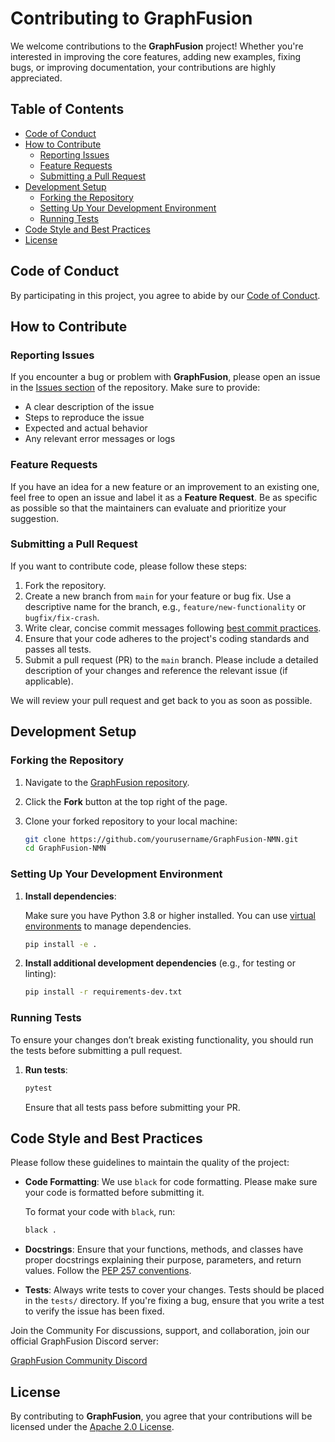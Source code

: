 
# Contributing to GraphFusion

We welcome contributions to the **GraphFusion** project! Whether you're interested in improving the core features, adding new examples, fixing bugs, or improving documentation, your contributions are highly appreciated.

## Table of Contents

- [Code of Conduct](#code-of-conduct)
- [How to Contribute](#how-to-contribute)
  - [Reporting Issues](#reporting-issues)
  - [Feature Requests](#feature-requests)
  - [Submitting a Pull Request](#submitting-a-pull-request)
- [Development Setup](#development-setup)
  - [Forking the Repository](#forking-the-repository)
  - [Setting Up Your Development Environment](#setting-up-your-development-environment)
  - [Running Tests](#running-tests)
- [Code Style and Best Practices](#code-style-and-best-practices)
- [License](#license)

## Code of Conduct

By participating in this project, you agree to abide by our [Code of Conduct](CODE_OF_CONDUCT.md).

## How to Contribute

### Reporting Issues

If you encounter a bug or problem with **GraphFusion**, please open an issue in the [Issues section](https://github.com/GraphFusion/GraphFusion-NMN/issues) of the repository. Make sure to provide:

- A clear description of the issue
- Steps to reproduce the issue
- Expected and actual behavior
- Any relevant error messages or logs

### Feature Requests

If you have an idea for a new feature or an improvement to an existing one, feel free to open an issue and label it as a **Feature Request**. Be as specific as possible so that the maintainers can evaluate and prioritize your suggestion.

### Submitting a Pull Request

If you want to contribute code, please follow these steps:

1. Fork the repository.
2. Create a new branch from `main` for your feature or bug fix. Use a descriptive name for the branch, e.g., `feature/new-functionality` or `bugfix/fix-crash`.
3. Write clear, concise commit messages following [best commit practices](https://chris.beams.io/posts/git-commit/).
4. Ensure that your code adheres to the project's coding standards and passes all tests.
5. Submit a pull request (PR) to the `main` branch. Please include a detailed description of your changes and reference the relevant issue (if applicable).

We will review your pull request and get back to you as soon as possible.

## Development Setup

### Forking the Repository

1. Navigate to the [GraphFusion repository](https://github.com/GraphFusion/GraphFusion-NMN).
2. Click the **Fork** button at the top right of the page.
3. Clone your forked repository to your local machine:

   ```bash
   git clone https://github.com/yourusername/GraphFusion-NMN.git
   cd GraphFusion-NMN
   ```

### Setting Up Your Development Environment

1. **Install dependencies**:

   Make sure you have Python 3.8 or higher installed. You can use [virtual environments](https://docs.python.org/3/library/venv.html) to manage dependencies.

   ```bash
   pip install -e .
   ```

2. **Install additional development dependencies** (e.g., for testing or linting):

   ```bash
   pip install -r requirements-dev.txt
   ```

### Running Tests

To ensure your changes don’t break existing functionality, you should run the tests before submitting a pull request.

1. **Run tests**:

   ```bash
   pytest
   ```

   Ensure that all tests pass before submitting your PR.

## Code Style and Best Practices

Please follow these guidelines to maintain the quality of the project:

- **Code Formatting**: We use `black` for code formatting. Please make sure your code is formatted before submitting it.
  
  To format your code with `black`, run:

  ```bash
  black .
  ```

- **Docstrings**: Ensure that your functions, methods, and classes have proper docstrings explaining their purpose, parameters, and return values. Follow the [PEP 257 conventions](https://www.python.org/dev/peps/pep-0257/).
  
- **Tests**: Always write tests to cover your changes. Tests should be placed in the `tests/` directory. If you're fixing a bug, ensure that you write a test to verify the issue has been fixed.

Join the Community
For discussions, support, and collaboration, join our official GraphFusion Discord server:

[GraphFusion Community Discord](https://discord.gg/HYxqsHYA)

## License

By contributing to **GraphFusion**, you agree that your contributions will be licensed under the [Apache 2.0 License](LICENSE).

